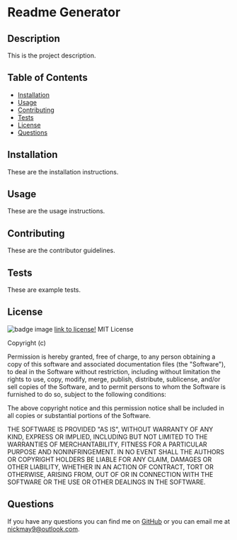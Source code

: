 # Readme Generator

## Description
This is the project description.


## Table of Contents
* [Installation](#installation)
* [Usage](#usage)
* [Contributing](#contributing)
* [Tests](#tests)
* [License](#license)
* [Questions](#questions)

## Installation
These are the installation instructions.


## Usage
These are the usage instructions.


## Contributing
These are the contributor guidelines.



## Tests
These are example tests.


## License
![badge image](https://img.shields.io/badge/license-MIT-blue)
[link to license!](https://choosealicense.com/licenses/mit/)
MIT License

Copyright (c)

Permission is hereby granted, free of charge, to any person obtaining a copy
of this software and associated documentation files (the "Software"), to deal
in the Software without restriction, including without limitation the rights
to use, copy, modify, merge, publish, distribute, sublicense, and/or sell
copies of the Software, and to permit persons to whom the Software is
furnished to do so, subject to the following conditions:

The above copyright notice and this permission notice shall be included in all
copies or substantial portions of the Software.

THE SOFTWARE IS PROVIDED "AS IS", WITHOUT WARRANTY OF ANY KIND, EXPRESS OR
IMPLIED, INCLUDING BUT NOT LIMITED TO THE WARRANTIES OF MERCHANTABILITY,
FITNESS FOR A PARTICULAR PURPOSE AND NONINFRINGEMENT. IN NO EVENT SHALL THE
AUTHORS OR COPYRIGHT HOLDERS BE LIABLE FOR ANY CLAIM, DAMAGES OR OTHER
LIABILITY, WHETHER IN AN ACTION OF CONTRACT, TORT OR OTHERWISE, ARISING FROM,
OUT OF OR IN CONNECTION WITH THE SOFTWARE OR THE USE OR OTHER DEALINGS IN THE
SOFTWARE.

## Questions
If you have any questions you can find me on [GitHub](https://github.com/nickmay9) or you can email me at nickmay9@outlook.com.
